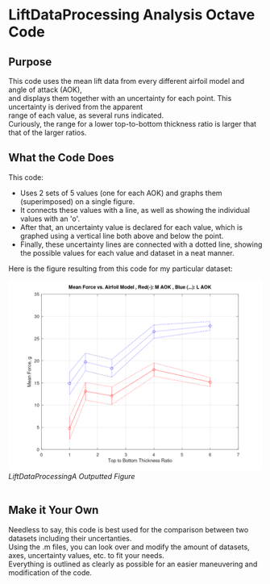 # LiftDataProcessing Analysis Octave Code

## Purpose

This code uses the mean lift data from every different airfoil model and angle of attack (AOK),    
and displays them together with an uncertainty for each point. This uncertainty is derived from the apparent    
range of each value, as several runs indicated.     
Curiously, the range for a lower top-to-bottom thickness ratio is larger that that of the larger ratios.    

## What the Code Does

This code:

* Uses 2 sets of 5 values (one for each AOK) and graphs them (superimposed) on a single figure. 
* It connects these values with a line, as well as showing the individual values with an 'o'. 
* After that, an uncertainty value is declared for each value, which is graphed using a vertical line both above and below the point. 
* Finally, these uncertainty lines are connected with a dotted line, showing the possible values for each value and dataset in a neat manner.

Here is the figure resulting from this code for my particular dataset:

![LiftDataProcessingA Figure](Figure21.png)<br/>
*LiftDataProcessingA Outputted Figure*<br/><br/>

## Make it Your Own

Needless to say, this code is best used for the comparison between two datasets including their uncertanties.       
Using the .m files, you can look over and modify the amount of datasets, axes, uncertainty values, etc. to fit your needs.    
Everything is outlined as clearly as possible for an easier maneuvering and modification of the code.
